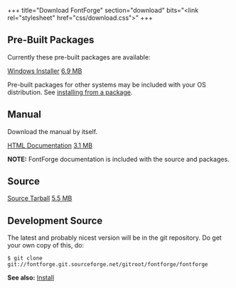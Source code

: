 +++
title="Download FontForge"
section="download"
bits="<link rel=\"stylesheet\" href=\"css/download.css\">"
+++




Pre-Built Packages
------------------

Currently these pre-built packages are available:

<div class="button">
	<a href="http://sourceforge.net/projects/fontforge/files/fontforge-executables/FontForgeSetup_2012-07-31_Windows.exe/download">Windows Installer</a>
	<a href="http://sourceforge.net/projects/fontforge/files/fontforge-executables/FontForgeSetup_2012-07-31_Windows.exe/download">6.9 MB</a>
</div>

Pre-built packages for other systems may be included with your OS distribution. See [installing from a package]().

Manual
------

Download the manual by itself.

<div class="button">
	<a href="http://sourceforge.net/projects/fontforge/files/fontforge-docs/fontforge_htdocs-20120731-b.tar.bz2/download">HTML Documentation</a>
	<a href="http://sourceforge.net/projects/fontforge/files/fontforge-docs/fontforge_htdocs-20120731-b.tar.bz2/download">3.1 MB</a>
</div>

**NOTE:** FontForge documentation is included with the source and packages.


Source
------

<div class="button">
	<a href="http://sourceforge.net/projects/fontforge/files/latest/download">Source Tarball</a>
	<a href="http://sourceforge.net/projects/fontforge/files/latest/download">5.5 MB</a>
</div>


Development Source
------------------

The latest and probably nicest version will be in the git repository. Do get your own copy of this, do:

    $ git clone git://fontforge.git.sourceforge.net/gitroot/fontforge/fontforge



**See also:** [Install](install.html)
